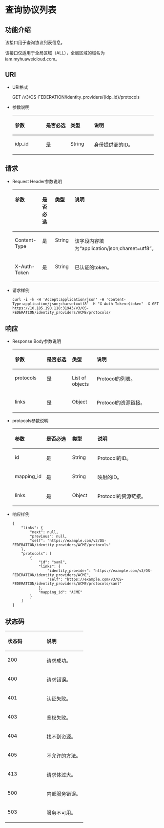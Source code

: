 # 查询协议列表<a name="ZH-CN_TOPIC_0110485151"></a>

## 功能介绍<a name="section30634034102834"></a>

该接口用于查询协议列表信息。

该接口仅适用于全局区域（ALL），全局区域的域名为iam.myhuaweicloud.com。

## URI<a name="section52068019102834"></a>

-   URI格式

    GET /v3/OS-FEDERATION/identity\_providers/\{idp\_id\}/protocols


-   参数说明

    <a name="table37148424111357"></a>
    <table><thead align="left"><tr id="row51867099111357"><th class="cellrowborder" valign="top" width="22.06%" id="mcps1.1.5.1.1"><p id="p40485495111357"><a name="p40485495111357"></a><a name="p40485495111357"></a>参数</p>
    </th>
    <th class="cellrowborder" valign="top" width="17.26%" id="mcps1.1.5.1.2"><p id="p58099659111357"><a name="p58099659111357"></a><a name="p58099659111357"></a>是否必选</p>
    </th>
    <th class="cellrowborder" valign="top" width="16.73%" id="mcps1.1.5.1.3"><p id="p8451968111357"><a name="p8451968111357"></a><a name="p8451968111357"></a>类型</p>
    </th>
    <th class="cellrowborder" valign="top" width="43.95%" id="mcps1.1.5.1.4"><p id="p13520830111357"><a name="p13520830111357"></a><a name="p13520830111357"></a>说明</p>
    </th>
    </tr>
    </thead>
    <tbody><tr id="row21445420111357"><td class="cellrowborder" valign="top" width="22.06%" headers="mcps1.1.5.1.1 "><p id="p59357426111357"><a name="p59357426111357"></a><a name="p59357426111357"></a>idp_id</p>
    </td>
    <td class="cellrowborder" valign="top" width="17.26%" headers="mcps1.1.5.1.2 "><p id="p43222201111357"><a name="p43222201111357"></a><a name="p43222201111357"></a>是</p>
    </td>
    <td class="cellrowborder" valign="top" width="16.73%" headers="mcps1.1.5.1.3 "><p id="p11337384111357"><a name="p11337384111357"></a><a name="p11337384111357"></a>String</p>
    </td>
    <td class="cellrowborder" valign="top" width="43.95%" headers="mcps1.1.5.1.4 "><p id="p45912936111357"><a name="p45912936111357"></a><a name="p45912936111357"></a>身份提供商的ID。</p>
    </td>
    </tr>
    </tbody>
    </table>


## 请求<a name="section14876957102834"></a>

-   Request Header参数说明

    <a name="table31432374102834"></a>
    <table><thead align="left"><tr id="row45139814102834"><th class="cellrowborder" valign="top" width="21.759999999999998%" id="mcps1.1.5.1.1"><p id="p32446352102834"><a name="p32446352102834"></a><a name="p32446352102834"></a>参数</p>
    </th>
    <th class="cellrowborder" valign="top" width="17.47%" id="mcps1.1.5.1.2"><p id="p10908883102834"><a name="p10908883102834"></a><a name="p10908883102834"></a>是否必选</p>
    </th>
    <th class="cellrowborder" valign="top" width="16.72%" id="mcps1.1.5.1.3"><p id="p11204310102834"><a name="p11204310102834"></a><a name="p11204310102834"></a>类型</p>
    </th>
    <th class="cellrowborder" valign="top" width="44.05%" id="mcps1.1.5.1.4"><p id="p35133889102834"><a name="p35133889102834"></a><a name="p35133889102834"></a>说明</p>
    </th>
    </tr>
    </thead>
    <tbody><tr id="row27272765102834"><td class="cellrowborder" valign="top" width="21.759999999999998%" headers="mcps1.1.5.1.1 "><p id="p61610353102834"><a name="p61610353102834"></a><a name="p61610353102834"></a>Content-Type</p>
    </td>
    <td class="cellrowborder" valign="top" width="17.47%" headers="mcps1.1.5.1.2 "><p id="p24382726102834"><a name="p24382726102834"></a><a name="p24382726102834"></a>是</p>
    </td>
    <td class="cellrowborder" valign="top" width="16.72%" headers="mcps1.1.5.1.3 "><p id="p28843812102834"><a name="p28843812102834"></a><a name="p28843812102834"></a>String</p>
    </td>
    <td class="cellrowborder" valign="top" width="44.05%" headers="mcps1.1.5.1.4 "><p id="p54647410102834"><a name="p54647410102834"></a><a name="p54647410102834"></a>该字段内容填为<span class="parmvalue" id="parmvalue1823317483242"><a name="parmvalue1823317483242"></a><a name="parmvalue1823317483242"></a>“application/json;charset=utf8”</span>。</p>
    </td>
    </tr>
    <tr id="row22064642102834"><td class="cellrowborder" valign="top" width="21.759999999999998%" headers="mcps1.1.5.1.1 "><p id="p42405596102834"><a name="p42405596102834"></a><a name="p42405596102834"></a>X-Auth-Token</p>
    </td>
    <td class="cellrowborder" valign="top" width="17.47%" headers="mcps1.1.5.1.2 "><p id="p12301242102834"><a name="p12301242102834"></a><a name="p12301242102834"></a>是</p>
    </td>
    <td class="cellrowborder" valign="top" width="16.72%" headers="mcps1.1.5.1.3 "><p id="p56876549102834"><a name="p56876549102834"></a><a name="p56876549102834"></a>String</p>
    </td>
    <td class="cellrowborder" valign="top" width="44.05%" headers="mcps1.1.5.1.4 "><p id="p43597732102834"><a name="p43597732102834"></a><a name="p43597732102834"></a>已认证的token。</p>
    </td>
    </tr>
    </tbody>
    </table>


-   请求样例

    ```
    curl -i -k -H 'Accept:application/json' -H 'Content-Type:application/json;charset=utf8' -H "X-Auth-Token:$token" -X GET https://10.185.190.118:31943/v3/OS-FEDERATION/identity_providers/ACME/protocols/
    ```


## 响应<a name="section41755392102834"></a>

-   Response Body参数说明

    <a name="table18744076102834"></a>
    <table><thead align="left"><tr id="row63415676102834"><th class="cellrowborder" valign="top" width="21.772177217721772%" id="mcps1.1.5.1.1"><p id="p36396095102834"><a name="p36396095102834"></a><a name="p36396095102834"></a>参数</p>
    </th>
    <th class="cellrowborder" valign="top" width="17.241724172417243%" id="mcps1.1.5.1.2"><p id="p62402620102834"><a name="p62402620102834"></a><a name="p62402620102834"></a>是否必选</p>
    </th>
    <th class="cellrowborder" valign="top" width="16.94169416941694%" id="mcps1.1.5.1.3"><p id="p21447449102834"><a name="p21447449102834"></a><a name="p21447449102834"></a>类型</p>
    </th>
    <th class="cellrowborder" valign="top" width="44.04440444044405%" id="mcps1.1.5.1.4"><p id="p59521790102834"><a name="p59521790102834"></a><a name="p59521790102834"></a>说明</p>
    </th>
    </tr>
    </thead>
    <tbody><tr id="row56535700102834"><td class="cellrowborder" valign="top" width="21.772177217721772%" headers="mcps1.1.5.1.1 "><p id="p15988994102834"><a name="p15988994102834"></a><a name="p15988994102834"></a>protocols</p>
    </td>
    <td class="cellrowborder" valign="top" width="17.241724172417243%" headers="mcps1.1.5.1.2 "><p id="p20040177102834"><a name="p20040177102834"></a><a name="p20040177102834"></a>是</p>
    </td>
    <td class="cellrowborder" valign="top" width="16.94169416941694%" headers="mcps1.1.5.1.3 "><p id="p12641673102834"><a name="p12641673102834"></a><a name="p12641673102834"></a>List of objects</p>
    </td>
    <td class="cellrowborder" valign="top" width="44.04440444044405%" headers="mcps1.1.5.1.4 "><p id="p17342577102834"><a name="p17342577102834"></a><a name="p17342577102834"></a>Protocol的列表。</p>
    </td>
    </tr>
    <tr id="row21865466102834"><td class="cellrowborder" valign="top" width="21.772177217721772%" headers="mcps1.1.5.1.1 "><p id="p26272350102834"><a name="p26272350102834"></a><a name="p26272350102834"></a>links</p>
    </td>
    <td class="cellrowborder" valign="top" width="17.241724172417243%" headers="mcps1.1.5.1.2 "><p id="p47685606102834"><a name="p47685606102834"></a><a name="p47685606102834"></a>是</p>
    </td>
    <td class="cellrowborder" valign="top" width="16.94169416941694%" headers="mcps1.1.5.1.3 "><p id="p37328891102834"><a name="p37328891102834"></a><a name="p37328891102834"></a>Object</p>
    </td>
    <td class="cellrowborder" valign="top" width="44.04440444044405%" headers="mcps1.1.5.1.4 "><p id="p3741316102834"><a name="p3741316102834"></a><a name="p3741316102834"></a>Protocol的资源链接。</p>
    </td>
    </tr>
    </tbody>
    </table>

-   protocols参数说明

    <a name="table33600724102858"></a>
    <table><thead align="left"><tr id="row58807483102858"><th class="cellrowborder" valign="top" width="21.17788221177882%" id="mcps1.1.5.1.1"><p id="p65785692102858"><a name="p65785692102858"></a><a name="p65785692102858"></a>参数</p>
    </th>
    <th class="cellrowborder" valign="top" width="17.708229177082295%" id="mcps1.1.5.1.2"><p id="p27040837102858"><a name="p27040837102858"></a><a name="p27040837102858"></a>是否必选</p>
    </th>
    <th class="cellrowborder" valign="top" width="17.328267173282672%" id="mcps1.1.5.1.3"><p id="p42824223102858"><a name="p42824223102858"></a><a name="p42824223102858"></a>类型</p>
    </th>
    <th class="cellrowborder" valign="top" width="43.785621437856214%" id="mcps1.1.5.1.4"><p id="p46210066102858"><a name="p46210066102858"></a><a name="p46210066102858"></a>说明</p>
    </th>
    </tr>
    </thead>
    <tbody><tr id="row52027845102858"><td class="cellrowborder" valign="top" width="21.17788221177882%" headers="mcps1.1.5.1.1 "><p id="p53505888102858"><a name="p53505888102858"></a><a name="p53505888102858"></a>id</p>
    </td>
    <td class="cellrowborder" valign="top" width="17.708229177082295%" headers="mcps1.1.5.1.2 "><p id="p39009676102858"><a name="p39009676102858"></a><a name="p39009676102858"></a>是</p>
    </td>
    <td class="cellrowborder" valign="top" width="17.328267173282672%" headers="mcps1.1.5.1.3 "><p id="p5667184102858"><a name="p5667184102858"></a><a name="p5667184102858"></a>String</p>
    </td>
    <td class="cellrowborder" valign="top" width="43.785621437856214%" headers="mcps1.1.5.1.4 "><p id="p56388789102858"><a name="p56388789102858"></a><a name="p56388789102858"></a>Protocol的ID。</p>
    </td>
    </tr>
    <tr id="row37737059102858"><td class="cellrowborder" valign="top" width="21.17788221177882%" headers="mcps1.1.5.1.1 "><p id="p36802972102858"><a name="p36802972102858"></a><a name="p36802972102858"></a>mapping_id</p>
    </td>
    <td class="cellrowborder" valign="top" width="17.708229177082295%" headers="mcps1.1.5.1.2 "><p id="p28250761102858"><a name="p28250761102858"></a><a name="p28250761102858"></a>是</p>
    </td>
    <td class="cellrowborder" valign="top" width="17.328267173282672%" headers="mcps1.1.5.1.3 "><p id="p6610323102858"><a name="p6610323102858"></a><a name="p6610323102858"></a>String</p>
    </td>
    <td class="cellrowborder" valign="top" width="43.785621437856214%" headers="mcps1.1.5.1.4 "><p id="p65674145102858"><a name="p65674145102858"></a><a name="p65674145102858"></a>映射的ID。</p>
    </td>
    </tr>
    <tr id="row54196397102858"><td class="cellrowborder" valign="top" width="21.17788221177882%" headers="mcps1.1.5.1.1 "><p id="p27832061102858"><a name="p27832061102858"></a><a name="p27832061102858"></a>links</p>
    </td>
    <td class="cellrowborder" valign="top" width="17.708229177082295%" headers="mcps1.1.5.1.2 "><p id="p39804486102858"><a name="p39804486102858"></a><a name="p39804486102858"></a>是</p>
    </td>
    <td class="cellrowborder" valign="top" width="17.328267173282672%" headers="mcps1.1.5.1.3 "><p id="p2937903102858"><a name="p2937903102858"></a><a name="p2937903102858"></a>Object</p>
    </td>
    <td class="cellrowborder" valign="top" width="43.785621437856214%" headers="mcps1.1.5.1.4 "><p id="p36643552102858"><a name="p36643552102858"></a><a name="p36643552102858"></a>Protocol的资源链接。</p>
    </td>
    </tr>
    </tbody>
    </table>

-   响应样例

    ```
    {
        "links": {
            "next": null,
            "previous": null,
            "self": "https://example.com/v3/OS-FEDERATION/identity_providers/ACME/protocols"
        },
        "protocols": [
            {
                "id": "saml",
                "links": {
                    "identity_provider": "https://example.com/v3/OS-FEDERATION/identity_providers/ACME",
                    "self": "https://example.com/v3/OS-FEDERATION/identity_providers/ACME/protocols/saml"
                },
                "mapping_id": "ACME"
            }
        ]
    }
    ```


## 状态码<a name="section49506819102834"></a>

<a name="table50629427102834"></a>
<table><thead align="left"><tr id="row51403085102834"><th class="cellrowborder" valign="top" width="50%" id="mcps1.1.3.1.1"><p id="p2900329102834"><a name="p2900329102834"></a><a name="p2900329102834"></a>状态码</p>
</th>
<th class="cellrowborder" valign="top" width="50%" id="mcps1.1.3.1.2"><p id="p33600122102834"><a name="p33600122102834"></a><a name="p33600122102834"></a>说明</p>
</th>
</tr>
</thead>
<tbody><tr id="row37255400102834"><td class="cellrowborder" valign="top" width="50%" headers="mcps1.1.3.1.1 "><p id="p64897434102834"><a name="p64897434102834"></a><a name="p64897434102834"></a>200</p>
</td>
<td class="cellrowborder" valign="top" width="50%" headers="mcps1.1.3.1.2 "><p id="p22200825102834"><a name="p22200825102834"></a><a name="p22200825102834"></a>请求成功。</p>
</td>
</tr>
<tr id="row65589700102834"><td class="cellrowborder" valign="top" width="50%" headers="mcps1.1.3.1.1 "><p id="p11165521102834"><a name="p11165521102834"></a><a name="p11165521102834"></a>400</p>
</td>
<td class="cellrowborder" valign="top" width="50%" headers="mcps1.1.3.1.2 "><p id="p31991998102834"><a name="p31991998102834"></a><a name="p31991998102834"></a>请求错误。</p>
</td>
</tr>
<tr id="row19492528102834"><td class="cellrowborder" valign="top" width="50%" headers="mcps1.1.3.1.1 "><p id="p35390929102834"><a name="p35390929102834"></a><a name="p35390929102834"></a>401</p>
</td>
<td class="cellrowborder" valign="top" width="50%" headers="mcps1.1.3.1.2 "><p id="p48092966102834"><a name="p48092966102834"></a><a name="p48092966102834"></a>认证失败。</p>
</td>
</tr>
<tr id="row30183511102834"><td class="cellrowborder" valign="top" width="50%" headers="mcps1.1.3.1.1 "><p id="p28945366102834"><a name="p28945366102834"></a><a name="p28945366102834"></a>403</p>
</td>
<td class="cellrowborder" valign="top" width="50%" headers="mcps1.1.3.1.2 "><p id="p62873342102834"><a name="p62873342102834"></a><a name="p62873342102834"></a>鉴权失败。</p>
</td>
</tr>
<tr id="row28989168102834"><td class="cellrowborder" valign="top" width="50%" headers="mcps1.1.3.1.1 "><p id="p66421287102834"><a name="p66421287102834"></a><a name="p66421287102834"></a>404</p>
</td>
<td class="cellrowborder" valign="top" width="50%" headers="mcps1.1.3.1.2 "><p id="p11415195102834"><a name="p11415195102834"></a><a name="p11415195102834"></a>找不到资源。</p>
</td>
</tr>
<tr id="row35627895102834"><td class="cellrowborder" valign="top" width="50%" headers="mcps1.1.3.1.1 "><p id="p178384102834"><a name="p178384102834"></a><a name="p178384102834"></a>405</p>
</td>
<td class="cellrowborder" valign="top" width="50%" headers="mcps1.1.3.1.2 "><p id="p14449178102834"><a name="p14449178102834"></a><a name="p14449178102834"></a>不允许的方法。</p>
</td>
</tr>
<tr id="row62933745102834"><td class="cellrowborder" valign="top" width="50%" headers="mcps1.1.3.1.1 "><p id="p64468583102834"><a name="p64468583102834"></a><a name="p64468583102834"></a>413</p>
</td>
<td class="cellrowborder" valign="top" width="50%" headers="mcps1.1.3.1.2 "><p id="p54572705102834"><a name="p54572705102834"></a><a name="p54572705102834"></a>请求体过大。</p>
</td>
</tr>
<tr id="row21392299102834"><td class="cellrowborder" valign="top" width="50%" headers="mcps1.1.3.1.1 "><p id="p55054663102834"><a name="p55054663102834"></a><a name="p55054663102834"></a>500</p>
</td>
<td class="cellrowborder" valign="top" width="50%" headers="mcps1.1.3.1.2 "><p id="p30242715102834"><a name="p30242715102834"></a><a name="p30242715102834"></a>内部服务错误。</p>
</td>
</tr>
<tr id="row3748986102834"><td class="cellrowborder" valign="top" width="50%" headers="mcps1.1.3.1.1 "><p id="p35232470102834"><a name="p35232470102834"></a><a name="p35232470102834"></a>503</p>
</td>
<td class="cellrowborder" valign="top" width="50%" headers="mcps1.1.3.1.2 "><p id="p35257855102834"><a name="p35257855102834"></a><a name="p35257855102834"></a>服务不可用。</p>
</td>
</tr>
</tbody>
</table>

